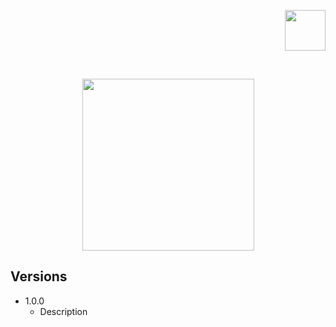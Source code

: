 ﻿<p align="right"> 
<a href="https://www.paypal.com/paypalme/otdan">
<img src="https://raw.githubusercontent.com/aha999/DonateButtons/master/Paypal.png" height="65" />
</a>
</p>
‎<p align="center"> 
<img src="https://github.com/otDan/TemplateProject/blob/master/TemplateProject/icon-full.png?raw=true" height="275" />
</p>

## Versions
- 1.0.0
  - Description